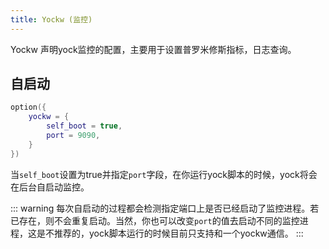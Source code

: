 ```yaml
---
title: Yockw (监控)
---
```


Yockw 声明yock监控的配置，主要用于设置普罗米修斯指标，日志查询。

## 自启动

```lua
option({
    yockw = {
        self_boot = true,
        port = 9090,
    }
})
```
当`self_boot`设置为true并指定`port`字段，在你运行yock脚本的时候，yock将会在后台自启动监控。

::: warning
每次自启动的过程都会检测指定端口上是否已经启动了监控进程。若已存在，则不会重复启动。当然，你也可以改变`port`的值去启动不同的监控进程，这是不推荐的，yock脚本运行的时候目前只支持和一个yockw通信。
:::